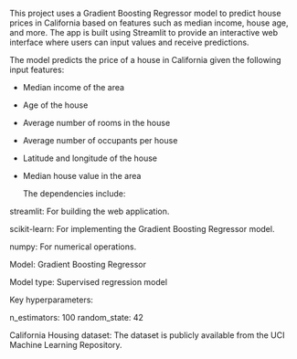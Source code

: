 This project uses a Gradient Boosting Regressor model to predict house prices in California based on features such as median income, house age, and more. The app is built using Streamlit to provide an interactive web interface where users can input values and receive predictions.


The model predicts the price of a house in California given the following input features:

- Median income of the area
  
- Age of the house
  
- Average number of rooms in the house
  
- Average number of occupants per house
  
- Latitude and longitude of the house
  
- Median house value in the area
  

  The dependencies include:

streamlit: For building the web application.

scikit-learn: For implementing the Gradient Boosting Regressor model.

numpy: For numerical operations.




Model: Gradient Boosting Regressor

Model type: Supervised regression model

Key hyperparameters:

n_estimators: 100
random_state: 42

California Housing dataset: The dataset is publicly available from the UCI Machine Learning Repository.

